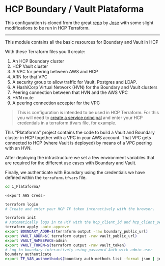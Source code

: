 # HCP Boundary / Vault Plataforma

This configuration is cloned from the great [repo](https://github.com/jm-merchan/Simple_Boundary_Demo) by [Jose](https://github.com/jm-merchan) with some slight modifications to be run in HCP Terraform.

---

This module contains all the basic resources for Boundary and Vault in HCP

With these Terraform files you'll create:
1. An HCP Boundary cluster
2. HCP Vault cluster
3. A VPC for peering between AWS and HCP
4. ARN for that VPC
5. A security group to allow traffic for Vault, Postgres and LDAP.
6. A HashiCorp Virtual Network (HVN) for the Boundary and Vault clusters
7. Peering connection between that HVN and the AWS VPC
8. HVN route
9. A peering connection accepter for the VPC

> This is configuration is intended to be used in HCP Terraform. For this you will need to [create a service principal](https://developer.hashicorp.com/hcp/docs/hcp/iam/service-principal/key) and enter your HCP credentials in a terraform.tfvars file, for example.

This "Plataforma" project contains the code to build a Vault and Boundary cluster in HCP together with a VPC in your AWS account. That VPC gets connected to HCP (where Vault is deployed) by means of a VPC peering with an HVN. 

After deploying the infrastructure we set a few environment variables that are required for the different use cases with Boundary and Vault. 

Finally, we authenticate with Boundary using the credentials we have defined within the `terraform.tfvars` file.

```bash
cd 1_Plataforma/

<export AWS Creds>

terraform login
# Create and enter your HCP TF token interactively with the browser.

terraform init
# Automatically logs in to HCP with the hcp_client_id and hcp_client_secret variables
terraform apply -auto-approve
export BOUNDARY_ADDR=$(terraform output -raw boundary_public_url)
export VAULT_ADDR=$( terraform output -raw vault_public_url)
export VAULT_NAMESPACE=admin
export VAULT_TOKEN=$(terraform output -raw vault_token)
# Log to boundary interactively using password Auth with admin user
boundary authenticate
export TF_VAR_authmethod=$(boundary auth-methods list -format json | jq -r '.items[0].id')
```

